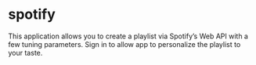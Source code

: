 # spotify
This application allows you to create a playlist via Spotify’s Web API with a few tuning parameters. Sign in to allow app to personalize the playlist to your taste.
